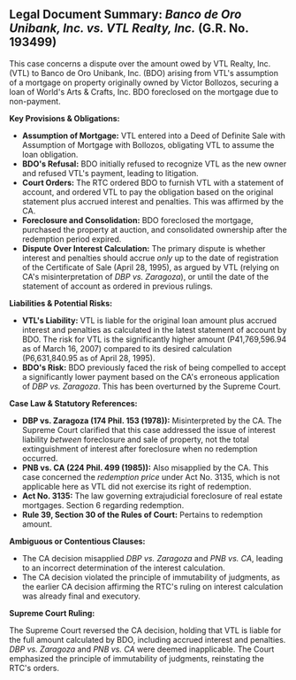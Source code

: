 ## Legal Document Summary: *Banco de Oro Unibank, Inc. vs. VTL Realty, Inc.* (G.R. No. 193499)

This case concerns a dispute over the amount owed by VTL Realty, Inc. (VTL) to Banco de Oro Unibank, Inc. (BDO) arising from VTL's assumption of a mortgage on property originally owned by Victor Bollozos, securing a loan of World's Arts & Crafts, Inc. BDO foreclosed on the mortgage due to non-payment.

**Key Provisions & Obligations:**

*   **Assumption of Mortgage:** VTL entered into a Deed of Definite Sale with Assumption of Mortgage with Bollozos, obligating VTL to assume the loan obligation.
*   **BDO's Refusal:** BDO initially refused to recognize VTL as the new owner and refused VTL's payment, leading to litigation.
*   **Court Orders:** The RTC ordered BDO to furnish VTL with a statement of account, and ordered VTL to pay the obligation based on the original statement plus accrued interest and penalties. This was affirmed by the CA.
*   **Foreclosure and Consolidation:** BDO foreclosed the mortgage, purchased the property at auction, and consolidated ownership after the redemption period expired.
*   **Dispute Over Interest Calculation:** The primary dispute is whether interest and penalties should accrue *only* up to the date of registration of the Certificate of Sale (April 28, 1995), as argued by VTL (relying on CA's misinterpretation of *DBP vs. Zaragoza*), or until the date of the statement of account as ordered in previous rulings.

**Liabilities & Potential Risks:**

*   **VTL's Liability:** VTL is liable for the original loan amount plus accrued interest and penalties as calculated in the latest statement of account by BDO. The risk for VTL is the significantly higher amount (P41,769,596.94 as of March 16, 2007) compared to its desired calculation (P6,631,840.95 as of April 28, 1995).
*   **BDO's Risk:** BDO previously faced the risk of being compelled to accept a significantly lower payment based on the CA's erroneous application of *DBP vs. Zaragoza*. This has been overturned by the Supreme Court.

**Case Law & Statutory References:**

*   **DBP vs. Zaragoza (174 Phil. 153 (1978)):** Misinterpreted by the CA. The Supreme Court clarified that this case addressed the issue of interest liability *between* foreclosure and sale of property, not the total extinguishment of interest after foreclosure when no redemption occurred.
*   **PNB vs. CA (224 Phil. 499 (1985)):** Also misapplied by the CA. This case concerned the *redemption price* under Act No. 3135, which is not applicable here as VTL did not exercise its right of redemption.
*   **Act No. 3135:** The law governing extrajudicial foreclosure of real estate mortgages. Section 6 regarding redemption.
*   **Rule 39, Section 30 of the Rules of Court:** Pertains to redemption amount.

**Ambiguous or Contentious Clauses:**

*   The CA decision misapplied *DBP vs. Zaragoza* and *PNB vs. CA*, leading to an incorrect determination of the interest calculation.
*   The CA decision violated the principle of immutability of judgments, as the earlier CA decision affirming the RTC's ruling on interest calculation was already final and executory.

**Supreme Court Ruling:**

The Supreme Court reversed the CA decision, holding that VTL is liable for the full amount calculated by BDO, including accrued interest and penalties. *DBP vs. Zaragoza* and *PNB vs. CA* were deemed inapplicable. The Court emphasized the principle of immutability of judgments, reinstating the RTC's orders.

